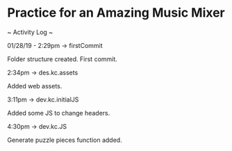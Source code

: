 # Practice for an Amazing Music Mixer


~ Activity Log ~

01/28/19 - 2:29pm -> firstCommit

Folder structure created. First commit.

2:34pm -> des.kc.assets

Added web assets.

3:11pm -> dev.kc.initialJS

Added some JS to change headers.

4:30pm -> dev.kc.JS

Generate puzzle pieces function added.